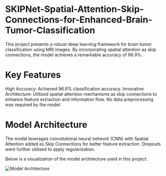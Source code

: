 # SKIPNet-Spatial-Attention-Skip-Connections-for-Enhanced-Brain-Tumor-Classification
This project presents a robust deep learning framework for brain tumor classification using MRI images. By incorporating spatial attention as skip connections, the model achieves a remarkable accuracy of 96.9%.

# Key Features
High Accuracy: Achieved 96.9% classification accuracy.
Innovative Architecture: Utilized spatial attention mechanisms as skip connections to enhance feature extraction and information flow.
No data preprocessing was required by the model.

# Model Architecture
The model leverages convolutional neural network (CNN) with Spatial Attention added as Skip Connections for better feature extraction.
Dropouts were further utilised to apply regularization.

Below is a visualization of the model architecture used in this project:

![Model Architecture](SKIPNet-Spatial-Attention-Skip-Connections-for-Enhanced-Brain-Tumor-Classification/image.png)
